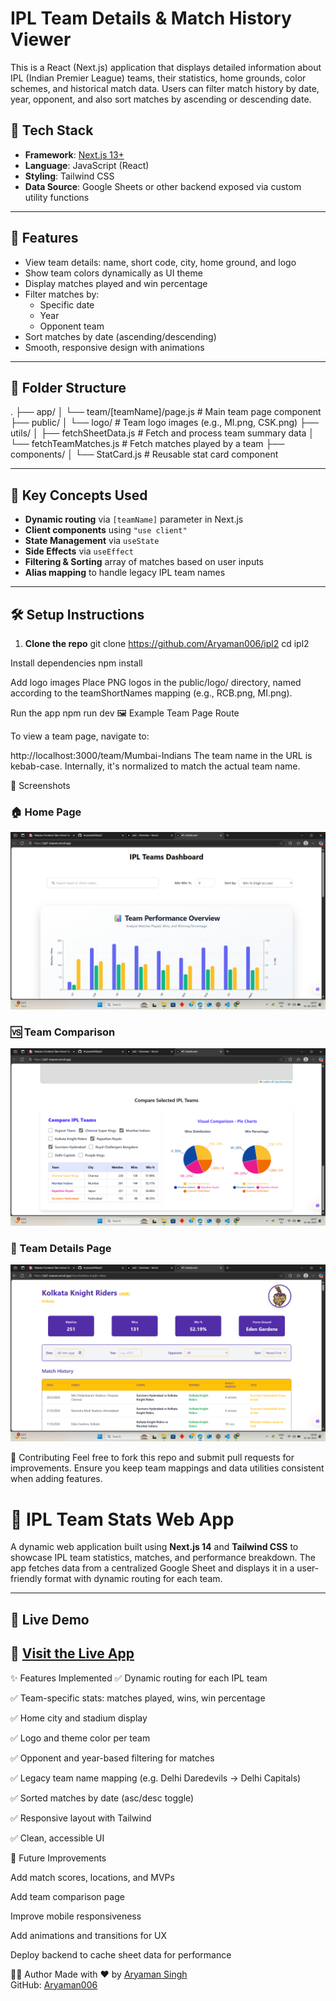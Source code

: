 # IPL Team Details & Match History Viewer

This is a React (Next.js) application that displays detailed information about IPL (Indian Premier League) teams, their statistics, home grounds, color schemes, and historical match data. Users can filter match history by date, year, opponent, and also sort matches by ascending or descending date.

## 🔧 Tech Stack

- **Framework**: [Next.js 13+](https://nextjs.org/)
- **Language**: JavaScript (React)
- **Styling**: Tailwind CSS
- **Data Source**: Google Sheets or other backend exposed via custom utility functions

---

## 🚀 Features

- View team details: name, short code, city, home ground, and logo
- Show team colors dynamically as UI theme
- Display matches played and win percentage
- Filter matches by:
  - Specific date
  - Year
  - Opponent team
- Sort matches by date (ascending/descending)
- Smooth, responsive design with animations

---

## 📂 Folder Structure

.
├── app/
│ └── team/[teamName]/page.js # Main team page component
├── public/
│ └── logo/ # Team logo images (e.g., MI.png, CSK.png)
├── utils/
│ ├── fetchSheetData.js # Fetch and process team summary data
│ └── fetchTeamMatches.js # Fetch matches played by a team
├── components/
│ └── StatCard.js # Reusable stat card component


---

## 🧠 Key Concepts Used

- **Dynamic routing** via `[teamName]` parameter in Next.js
- **Client components** using `"use client"`
- **State Management** via `useState`
- **Side Effects** via `useEffect`
- **Filtering & Sorting** array of matches based on user inputs
- **Alias mapping** to handle legacy IPL team names

---

## 🛠️ Setup Instructions

1. **Clone the repo**
   git clone https://github.com/Aryaman006/ipl2
   cd ipl2

Install dependencies
npm install

Add logo images
Place PNG logos in the public/logo/ directory, named according to the teamShortNames mapping (e.g., RCB.png, MI.png).

Run the app
npm run dev
🖼️ Example Team Page Route

To view a team page, navigate to:

http://localhost:3000/team/Mumbai-Indians
The team name in the URL is kebab-case. Internally, it's normalized to match the actual team name.

📸 Screenshots

### 🏠 Home Page
![Home Page](/public/screenshots/home.png)

### 🆚 Team Comparison
![Team Comparison](/public/screenshots/team-comparision.png)

### 🏏 Team Details Page
![Team Details](/public/screenshots/team-page.png)


🤝 Contributing
Feel free to fork this repo and submit pull requests for improvements. Ensure you keep team mappings and data utilities consistent when adding features.

# 🏏 IPL Team Stats Web App

A dynamic web application built using **Next.js 14** and **Tailwind CSS** to showcase IPL team statistics, matches, and performance breakdown. The app fetches data from a centralized Google Sheet and displays it in a user-friendly format with dynamic routing for each team.

---

## 🚀 Live Demo

🔗 [Visit the Live App](https://ipl2-mauve.vercel.app)
---

✨ Features Implemented
✅ Dynamic routing for each IPL team

✅ Team-specific stats: matches played, wins, win percentage

✅ Home city and stadium display

✅ Logo and theme color per team

✅ Opponent and year-based filtering for matches

✅ Legacy team name mapping (e.g. Delhi Daredevils → Delhi Capitals)

✅ Sorted matches by date (asc/desc toggle)

✅ Responsive layout with Tailwind

✅ Clean, accessible UI

🧠 Future Improvements

 Add match scores, locations, and MVPs

 Add team comparison page

 Improve mobile responsiveness

 Add animations and transitions for UX

 Deploy backend to cache sheet data for performance

👨‍💻 Author
Made with ❤️ by [Aryaman Singh](https://aryamansingh005.vercel.app)  
GitHub: [Aryaman006](https://github.com/Aryaman006)
